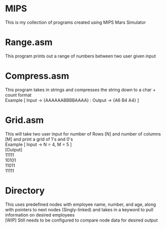 # MIPS
This is my collection of programs created using MIPS Mars Simulator
# Range.asm
This program prints out a range of numbers between two user given input
# Compress.asm
This program takes in strings and compresses the string down to a char + count format<br/>
Example [ Input -> {AAAAAABBBBAAAA} : Output -> {A6 B4 A4} ]
# Grid.asm
This will take two user input for number of Rows [N] and number of columns [M] and print a grid of 1's and 0's <br/>
Example [ Input -> N = 4, M = 5 ]<br/>
[Output]<br/>
11111<br/>
10101<br/>
11011<br/>
11111<br/>
# Directory 
This uses predefined nodes with employee name, number, and age, along with pointers to next nodes (Singly-linked) and takes in a keyword to pull information on desired employees<br/>
[WIP] Still needs to be configured to compare node data for desired output
